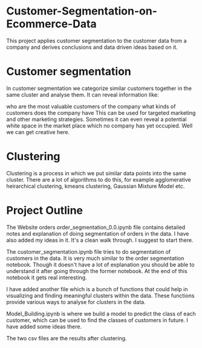 # Customer-Segmentation-on-Ecommerce-Data


This project applies customer segmentation to the customer data from a company and derives conclusions and data driven ideas based on it.


# Customer segmentation

In customer segmentation we categorize similar customers together in the same cluster and analyse them. It can reveal information like:

who are the most valuable customers of the company
what kinds of customers does the company have
This can be used for targeted marketing and other marketing strategies.
Sometimes it can even reveal a potential white space in the market place which no company has yet occupied. Well we can get creative here.

# Clustering

Clustering is a process in which we put similar data points into the same cluster. There are a lot of algorithms to do this, for example agglomerative heirarchical clustering, kmeans clustering, Gaussian Mixture Model etc.

# Project Outline 

The Website orders order_segmentation_0.0.ipynb file contains detailed notes and explanation of doing segmentation of orders in the data. I have also added my ideas in it. It's a clean walk through. I suggest to start there.

The customer_segmentation.ipynb file tries to do segmentation of customers in the data. It is very much similar to the order segmentation notebook. Though it doesn't have a lot of explanation you should be able to understand it after going through the former notebook. At the end of this notebook it gets real interesting.

I have added another file which is a bunch of functions that could help in visualizing and finding meaningful clusters within the data. These functions provide various ways to analyse for clusters in the data.

Model_Building.ipynb is where we build a model to predict the class of each customer, which can be used to find the classes of customers in future. I have added some ideas there.

The two csv files are the results after clustering.
